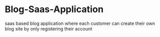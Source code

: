 # Blog-Saas-Application
saas based blog application where each customer can create their own blog site by only registering their account
